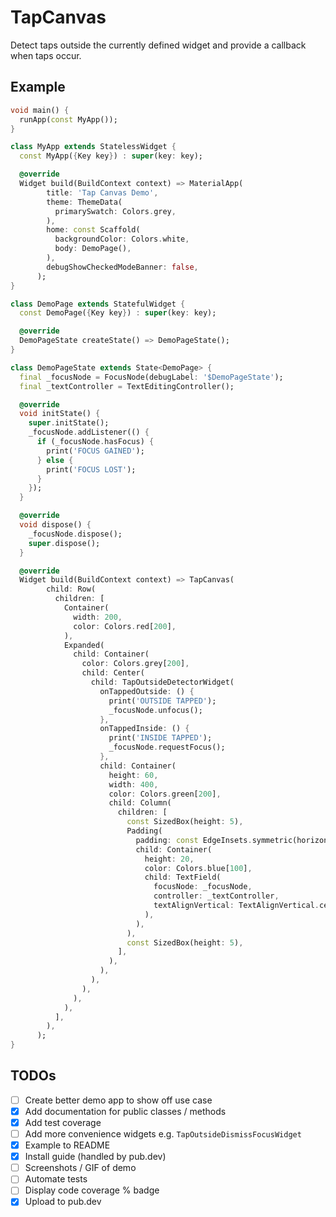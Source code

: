# TapCanvas

Detect taps outside the currently defined widget and provide a callback when taps occur.

## Example 

```dart
void main() {
  runApp(const MyApp());
}

class MyApp extends StatelessWidget {
  const MyApp({Key key}) : super(key: key);

  @override
  Widget build(BuildContext context) => MaterialApp(
        title: 'Tap Canvas Demo',
        theme: ThemeData(
          primarySwatch: Colors.grey,
        ),
        home: const Scaffold(
          backgroundColor: Colors.white,
          body: DemoPage(),
        ),
        debugShowCheckedModeBanner: false,
      );
}

class DemoPage extends StatefulWidget {
  const DemoPage({Key key}) : super(key: key);

  @override
  DemoPageState createState() => DemoPageState();
}

class DemoPageState extends State<DemoPage> {
  final _focusNode = FocusNode(debugLabel: '$DemoPageState');
  final _textController = TextEditingController();

  @override
  void initState() {
    super.initState();
    _focusNode.addListener(() {
      if (_focusNode.hasFocus) {
        print('FOCUS GAINED');
      } else {
        print('FOCUS LOST');
      }
    });
  }

  @override
  void dispose() {
    _focusNode.dispose();
    super.dispose();
  }

  @override
  Widget build(BuildContext context) => TapCanvas(
        child: Row(
          children: [
            Container(
              width: 200,
              color: Colors.red[200],
            ),
            Expanded(
              child: Container(
                color: Colors.grey[200],
                child: Center(
                  child: TapOutsideDetectorWidget(
                    onTappedOutside: () {
                      print('OUTSIDE TAPPED');
                      _focusNode.unfocus();
                    },
                    onTappedInside: () {
                      print('INSIDE TAPPED');
                      _focusNode.requestFocus();
                    },
                    child: Container(
                      height: 60,
                      width: 400,
                      color: Colors.green[200],
                      child: Column(
                        children: [
                          const SizedBox(height: 5),
                          Padding(
                            padding: const EdgeInsets.symmetric(horizontal: 5),
                            child: Container(
                              height: 20,
                              color: Colors.blue[100],
                              child: TextField(
                                focusNode: _focusNode,
                                controller: _textController,
                                textAlignVertical: TextAlignVertical.center,
                              ),
                            ),
                          ),
                          const SizedBox(height: 5),
                        ],
                      ),
                    ),
                  ),
                ),
              ),
            ),
          ],
        ),
      );
}
```

## TODOs

- [ ] Create better demo app to show off use case
- [x] Add documentation for public classes / methods
- [x] Add test coverage
- [ ] Add more convenience widgets e.g. `TapOutsideDismissFocusWidget`
- [x] Example to README
- [x] Install guide (handled by pub.dev)
- [ ] Screenshots / GIF of demo
- [ ] Automate tests
- [ ] Display code coverage % badge
- [x] Upload to pub.dev

